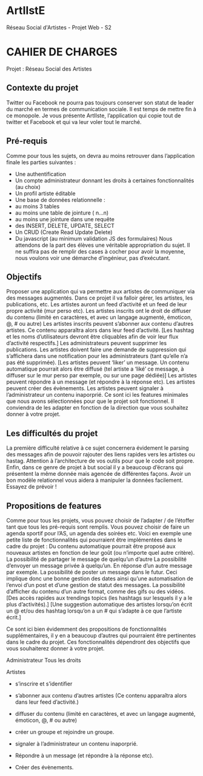 # ArtIIstE
Réseau Social d'Artistes - Projet Web - S2

# CAHIER DE CHARGES

Projet : Réseau Social des Artistes

## Contexte du projet
Twitter ou Facebook ne pourra pas toujours conserver son statut de leader du marché en termes de communication sociale. Il est temps de mettre fin à ce monopole. Je vous présente ArtIIste, l’application qui copie tout de twitter et Facebook et qui va leur voler tout le marché.
## Pré-requis
Comme pour tous les sujets, on devra au moins retrouver dans l’application finale les parties suivantes :
- Une authentification
- Un compte administrateur donnant les droits à certaines fonctionnalités (au choix)
- Un profil artiste éditable
- Une base de données relationnelle :
- au moins 3 tables
- au moins une table de jointure ( n…n)
- au moins une jointure dans une requête
- des INSERT, DELETE, UPDATE, SELECT
- Un CRUD (Create Read Update Delete)
- Du javascript (au minimum validation JS des formulaires)
Nous attendons de la part des élèves une véritable appropriation du sujet. Il ne suffira pas de remplir des cases à cocher pour avoir la moyenne, nous voulons voir une démarche d’ingénieur, pas d’exécutant.
## Objectifs
Proposer une application qui va permettre aux artistes de communiquer via des messages augmentés.
Dans ce projet il va falloir gérer, les artistes, les publications, etc. Les artistes auront un feed d’activité et un feed de leur propre activité (mur perso etc).
Les artistes inscrits ont le droit de diffuser du contenu (limité en caractères, et avec un langage augmenté, émoticon, @, # ou autre)
Les artistes inscrits peuvent s’abonner aux contenu d’autres artistes. Ce contenu apparaîtra alors dans leur feed d’activité.
[Les hashtag et les noms d’utilisateurs devront être cliquables afin de voir leur flux d’activité respectifs.]
Les administrateurs peuvent supprimer les publications. Les artistes doivent faire une demande de suppression qui s’affichera dans une notification pour les administrateurs (tant qu’elle n’a pas été supprimée).
[Les artistes peuvent ‘liker’ un message. Un contenu automatique pourrait alors être diffusé (tel artiste a ‘liké’ ce message, à diffuser sur le mur perso par exemple, ou sur une page dédiée)]
Les artistes peuvent répondre à un message (et répondre à la réponse etc).
Les artistes peuvent créer des évènements. 
Les artistes peuvent signaler à l’administrateur un contenu inaporprié. 
Ce sont ici les features minimales que nous avons sélectionnées pour que le projet soit fonctionnel. Il conviendra de les adapter en fonction de la direction que vous souhaitez donner à votre projet.
## Les difficultés du projet
La première difficulté relative à ce sujet concernera évidement le parsing des messages afin de pouvoir rajouter des liens rapides vers les artistes ou hastag. Attention à l’architecture de vos outils pour que le code soit propre. Enfin, dans ce genre de projet à but social il y a beaucoup d’écrans qui présentent la même donnée mais agencée de différentes façons. Avoir un bon modèle relationnel vous aidera à manipuler la données facilement. Essayez de prévoir !
## Propositions de features
Comme pour tous les projets, vous pouvez choisir de l’adapter / de l’étoffer tant que tous les pré-requis sont remplis. Vous pouvez choisir de faire un agenda sportif pour l’AS, un agenda des soirées etc.
Voici en exemple une petite liste de fonctionnalités qui pourraient être implémentées dans le cadre du projet :
Du contenu automatique pourrait être proposé aux nouveaux artistes en fonction de leur goût (ou n’importe quel autre critère).
La possibilité de partager le message de quelqu’un d’autre
La possibilité d’envoyer un message privée à quelqu’un. En réponse d’un autre message par exemple.
La possibilité de poster un message dans le futur. Ceci implique donc une bonne gestion des dates ainsi qu’une automatisation de l’envoi d’un post et d’une gestion de statut des messages.
La possibilité d’afficher du contenu d’un autre format, comme des gifs ou des vidéos.
[Des accès rapides aux trendings topics (les hashtags sur lesquels il y a le plus d’activités).]
[Une suggestion automatique des artistes lorsqu’on écrit un @ et/ou des hashtag lorsqu’on a un # qui s’adapte à ce que l’artiste écrit.]

Ce sont ici bien évidemment des propositions de fonctionnalités supplémentaires, il y en a beaucoup d’autres qui pourraient être pertinentes dans le cadre du projet. Ces fonctionnalités dépendront des objectifs que vous souhaiterez donner à votre projet.






Administrateur
Tous les droits

Artistes
- s’inscrire et s’identifier

- s’abonner aux contenu d’autres artistes (Ce contenu apparaîtra alors dans leur feed d’activité.)

- diffuser du contenu (limité en caractères, et avec un langage augmenté, émoticon, @, # ou autre)

- créer un groupe et rejoindre un groupe.

- signaler à l’administrateur un contenu inaporprié. 

- Répondre à un message (et répondre à la réponse etc).

- Créer des évènements. 


